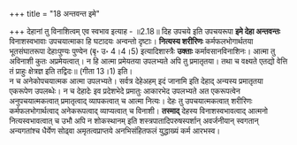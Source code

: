 +++
title = "18 अन्तवन्त इमे"

+++
देहानां तु विनाशित्वम् एव स्वभाव इत्याह -
॥2.18॥ दिह उपचये इति उपचयरूपा **इमे देहा अन्तवन्तः** विनाशस्वभावाः
उपचयात्माका हि घटादयः अन्वन्तो दृष्टाः। **नित्यस्य शरीरिणः**
कर्मफलभोगार्थतया भूतसंघातरूपा देहाःपुण्यः पुण्येन (बृ॰ उ॰ 4।4।5)
इत्यादिशास्त्रैः **उक्ताः** कर्मावसानविनाशिनः। आत्मा तु अविनाशी कुतः
अप्रमेयत्वात्। न हि आत्मा प्रमेयतया उपलभ्यते अपि तु प्रमातृतया। तथा च
वक्ष्यते एतद्यो वेत्ति तं प्राहुः क्षेत्रज्ञ इति तद्विदः॥ (गीता 13।1)
इति।  
न च अनेकोपचयात्मक आत्मा उपलभ्यते। सर्वत्र देहेअहम् इदं जानामि इति देहाद्
अन्यस्य प्रमातृतया एकरूपेण उपलब्धेः। न च देहादेः इव प्रदेशभेदे प्रमातुः
आकारभेद उपलभ्यते अत एकरूपत्वेन अनुपचयात्मकत्वात् प्रमातृत्वाद्
व्यापकत्वात् च आत्मा नित्यः। देहः तु उपचयात्मकत्वात् शरीरिणः
कर्मफलभोगार्थत्वाद् अनेकरूपत्वाद् व्याप्यत्वात् च विनाशी। **तस्माद्**
देहस्य विनाशस्वभावत्वाद् आत्मनो नित्यस्वभावत्वात् च उभौ अपि न शोकस्थानम्
इति शस्त्रपातादिपरुषस्पर्शान् अवर्जनीयान् स्वगतान् अन्यगतांश्च धैर्येण
सोढ्वा अमृतत्वप्राप्तये अनभिसंहितफलं युद्धाख्यं कर्म आरभस्व।  
